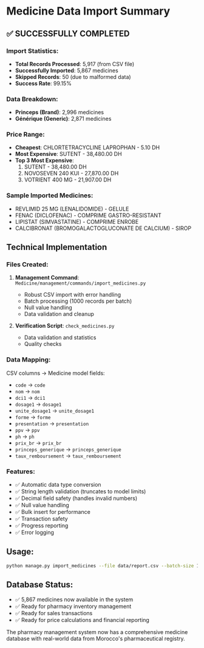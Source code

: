 # Medicine Data Import Summary

## ✅ SUCCESSFULLY COMPLETED

### Import Statistics:
- **Total Records Processed**: 5,917 (from CSV file)
- **Successfully Imported**: 5,867 medicines
- **Skipped Records**: 50 (due to malformed data)
- **Success Rate**: 99.15%

### Data Breakdown:
- **Princeps (Brand)**: 2,996 medicines
- **Générique (Generic)**: 2,871 medicines

### Price Range:
- **Cheapest**: CHLORTETRACYCLINE LAPROPHAN - 5.10 DH
- **Most Expensive**: SUTENT - 38,480.00 DH
- **Top 3 Most Expensive**:
  1. SUTENT - 38,480.00 DH
  2. NOVOSEVEN 240 KUI - 27,870.00 DH  
  3. VOTRIENT 400 MG - 21,907.00 DH

### Sample Imported Medicines:
- REVLIMID 25 MG (LENALIDOMIDE) - GELULE
- FENAC (DICLOFENAC) - COMPRIME GASTRO-RESISTANT
- LIPISTAT (SIMVASTATINE) - COMPRIME ENROBE
- CALCIBRONAT (BROMOGALACTOGLUCONATE DE CALCIUM) - SIROP

## Technical Implementation

### Files Created:
1. **Management Command**: `Medicine/management/commands/import_medicines.py`
   - Robust CSV import with error handling
   - Batch processing (1000 records per batch)
   - Null value handling
   - Data validation and cleanup

2. **Verification Script**: `check_medicines.py`
   - Data validation and statistics
   - Quality checks

### Data Mapping:
CSV columns → Medicine model fields:
- `code` → `code`
- `nom` → `nom`
- `dci1` → `dci1` 
- `dosage1` → `dosage1`
- `unite_dosage1` → `unite_dosage1`
- `forme` → `forme`
- `presentation` → `presentation`
- `ppv` → `ppv`
- `ph` → `ph`
- `prix_br` → `prix_br`
- `princeps_generique` → `princeps_generique`
- `taux_remboursement` → `taux_remboursement`

### Features:
- ✅ Automatic data type conversion
- ✅ String length validation (truncates to model limits)
- ✅ Decimal field safety (handles invalid numbers)
- ✅ Null value handling
- ✅ Bulk insert for performance
- ✅ Transaction safety
- ✅ Progress reporting
- ✅ Error logging

## Usage:
```bash
python manage.py import_medicines --file data/report.csv --batch-size 1000
```

## Database Status:
- ✅ 5,867 medicines now available in the system
- ✅ Ready for pharmacy inventory management
- ✅ Ready for sales transactions
- ✅ Ready for price calculations and financial reporting

The pharmacy management system now has a comprehensive medicine database with real-world data from Morocco's pharmaceutical registry.
